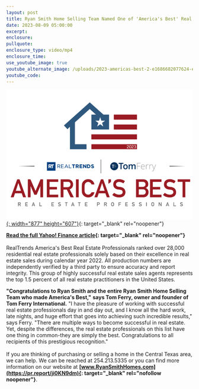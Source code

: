 ```yaml
---
layout: post
title: Ryan Smith Home Selling Team Named One of 'America's Best' Real Estate Teams
date: 2023-08-09 05:00:00
excerpt:
enclosure:
pullquote:
enclosure_type: video/mp4
enclosure_time:
use_youtube_image: true
youtube_alternate_image: /uploads/2023-americas-best-2-e1686682077624-edited-1-1-1.webp
youtube_code:
---
```

[![](/uploads/2023-americas-best-2-e1686682077624-edited-1-1.webp){: width="877" height="607"}](https://www.realtrends.com/Americas-Best/){: target="_blank" rel="noopener"}

**[Read the full Yahoo! Finance article](https://finance.yahoo.com/news/ryan-smith-home-selling-team-140000219.html){: target="_blank" rel="noopener"}**<br><br>RealTrends America's Best Real Estate Professionals ranked over 28,000 residential real estate professionals solely based on their excellence in real estate sales during calendar year 2022. All production numbers are independently verified by a third party to ensure accuracy and report integrity. This group of highly successful real estate sales agents represents the top 1.5 percent of all real estate practitioners in the United States.

**"Congratulations to Ryan Smith and the entire Ryan Smith Home Selling Team who made America's Best,"** **says Tom Ferry, owner and founder of Tom Ferry International.** "I have the pleasure of working with successful real estate professionals day in and day out, and I know all the hard work, late nights, and huge effort that goes into achieving such incredible results," says Ferry. "There are multiple ways to become successful in real estate. Yet, despite the differences, the real estate professionals on this list have one thing in common-they are simply the best. Congratulations to all recipients of this prestigious recognition."<br><br>If you are thinking of purchasing or selling a home in the Central Texas area, we can help. We can be reached at 254.213.5335 or you can find more information on our website at&nbsp;**[www.RyanSmithHomes.com](https://pr.report/ji0KN9dm){: target="_blank" rel="nofollow noopener"}**.